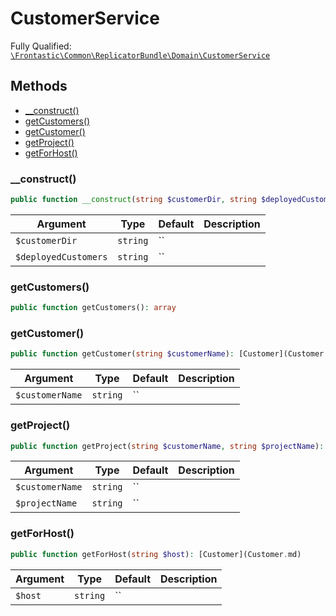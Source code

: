 #  CustomerService

Fully Qualified: [`\Frontastic\Common\ReplicatorBundle\Domain\CustomerService`](../../../../src/php/ReplicatorBundle/Domain/CustomerService.php)




## Methods

* [__construct()](#construct)
* [getCustomers()](#getCustomers)
* [getCustomer()](#getCustomer)
* [getProject()](#getProject)
* [getForHost()](#getForHost)


### __construct()


```php
public function __construct(string $customerDir, string $deployedCustomers): mixed
```






Argument|Type|Default|Description
--------|----|-------|-----------
`$customerDir`|`string`|``|
`$deployedCustomers`|`string`|``|

### getCustomers()


```php
public function getCustomers(): array
```







### getCustomer()


```php
public function getCustomer(string $customerName): [Customer](Customer.md)
```






Argument|Type|Default|Description
--------|----|-------|-----------
`$customerName`|`string`|``|

### getProject()


```php
public function getProject(string $customerName, string $projectName): [Project](Project.md)
```






Argument|Type|Default|Description
--------|----|-------|-----------
`$customerName`|`string`|``|
`$projectName`|`string`|``|

### getForHost()


```php
public function getForHost(string $host): [Customer](Customer.md)
```






Argument|Type|Default|Description
--------|----|-------|-----------
`$host`|`string`|``|


